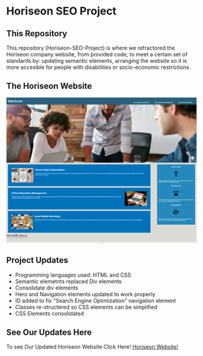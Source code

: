 # Horiseon SEO Project

## This Repository
This repository (Horiseon-SEO-Project) is where we refractored the Horiseon company website, from provided code, to meet a certain set of standards by: updating semantic elements, arranging the website so it is more accesible for people with disabilities or socio-economic restrictions.

## The Horiseon Website
![Image of Horiseon Website](https://github.com/enzonsn/Horiseion-SEO-Project/blob/main/assets/images/Web.PNG)

## Project Updates

* Programming languages used: HTML and CSS
* Semantic elemetnts replaced Div elements
* Consolidate div elements
* Hero and Navigation elements updated to work properly
* ID added to fix "Search Engine Optimization" navigation element
* Classes re-structered so CSS elements can be simplified
* CSS Elements consolidated

##  See Our Updates Here
To see Our Updated Horiseon Website Click Here! [Horiseon Website!](https://enzonsn.github.io/Horiseon-SEO-Project/)
